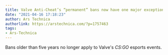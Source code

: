 ```yaml
---
title: Valve Anti-Cheat’s “permanent” bans now have one major exception
date: "2021-04-16 17:18:23"
author: Ars Technica
authorlink: https://arstechnica.com/?p=1757463
tags:
- Ars-Technica
---
```

Bans older than five years no longer apply to Valve's <em>CS:GO</em> esports events.